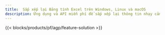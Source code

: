```yaml
---
title:  Sắp xếp lại Bảng tính Excel trên Windows, Linux và macOS
description: Ứng dụng và API miễn phí để sắp xếp lại thông tin nhạy cảm từ bảng tính XLS, XLSX & ODS
---
```

{{< blocks/products/pf/agp/feature-solution >}} 

